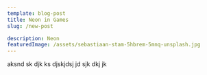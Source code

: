 ```yaml
---
template: blog-post
title: Neon in Games
slug: /new-post

description: Neon
featuredImage: /assets/sebastiaan-stam-5hbrem-5mnq-unsplash.jpg
---
```

aksnd sk djk ks djskjdsj jd sjk dkj jk